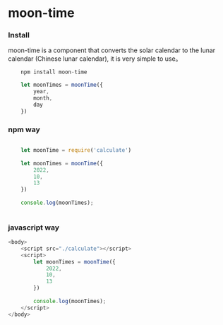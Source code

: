 # moon-time

### Install

moon-time is a component that converts the solar calendar to the lunar calendar (Chinese lunar calendar), it is very simple to use。

```javascript
    npm install moon-time
```

```javascript
    let moonTimes = moonTime({
        year,
        month,
        day
    })
```

### npm way

```javascript

	let moonTime = require('calculate')
	
	let moonTimes = moonTime({
	    2022,
	    10,
	    13
	})
	
	console.log(moonTimes);
	
```

### javascript way

```javascript
<body>
    <script src="./calculate"></script>
    <script>
        let moonTimes = moonTime({
			2022,
			10,
			13
        })
        
        console.log(moonTimes);
    </script>
</body>
```